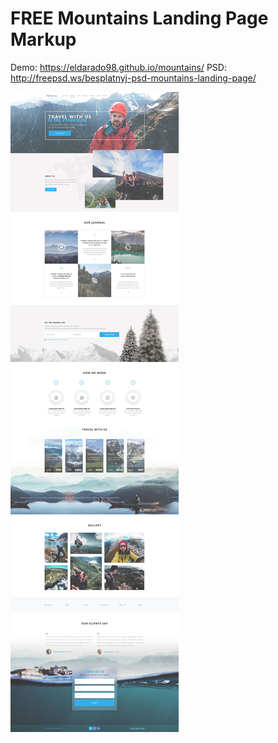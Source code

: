 # FREE Mountains Landing Page Markup

Demo: https://eldarado98.github.io/mountains/
PSD: http://freepsd.ws/besplatnyj-psd-mountains-landing-page/

![FREE PSD Mountains Landing Page](./mountains.jpg)
